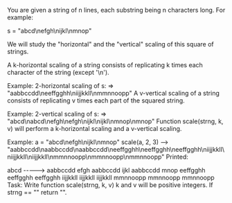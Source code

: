 You are given a string of n lines, each substring being n characters long. For example:

s = "abcd\nefgh\nijkl\nmnop"

We will study the "horizontal" and the "vertical" scaling of this square of strings.

A k-horizontal scaling of a string consists of replicating k times each character of the string (except '\n').

Example: 2-horizontal scaling of s: => "aabbccdd\neeffgghh\niijjkkll\nmmnnoopp"
A v-vertical scaling of a string consists of replicating v times each part of the squared string.

Example: 2-vertical scaling of s: => "abcd\nabcd\nefgh\nefgh\nijkl\nijkl\nmnop\nmnop"
Function scale(strng, k, v) will perform a k-horizontal scaling and a v-vertical scaling.

Example: a = "abcd\nefgh\nijkl\nmnop"
scale(a, 2, 3) --> "aabbccdd\naabbccdd\naabbccdd\neeffgghh\neeffgghh\neeffgghh\niijjkkll\niijjkkll\niijjkkll\nmmnnoopp\nmmnnoopp\nmmnnoopp"
Printed:

abcd   ----->   aabbccdd
efgh            aabbccdd
ijkl            aabbccdd
mnop            eeffgghh
                eeffgghh
                eeffgghh
                iijjkkll
                iijjkkll
                iijjkkll
                mmnnoopp
                mmnnoopp
                mmnnoopp
Task:
Write function scale(strng, k, v) k and v will be positive integers. If strng == "" return "".
 
